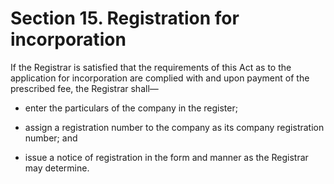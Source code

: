 # Section 15. Registration for incorporation

If the Registrar is satisfied that the requirements of this Act as to the application for incorporation are complied with and upon payment of the prescribed fee, the Registrar shall—

  * enter the particulars of the company in the register;

  * assign a registration number to the company as its company registration number; and

  * issue a notice of registration in the form and manner as the Registrar may determine.


